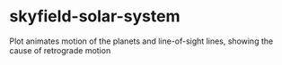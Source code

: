 # skyfield-solar-system
Plot animates motion of the planets and line-of-sight lines, showing the cause of retrograde motion
